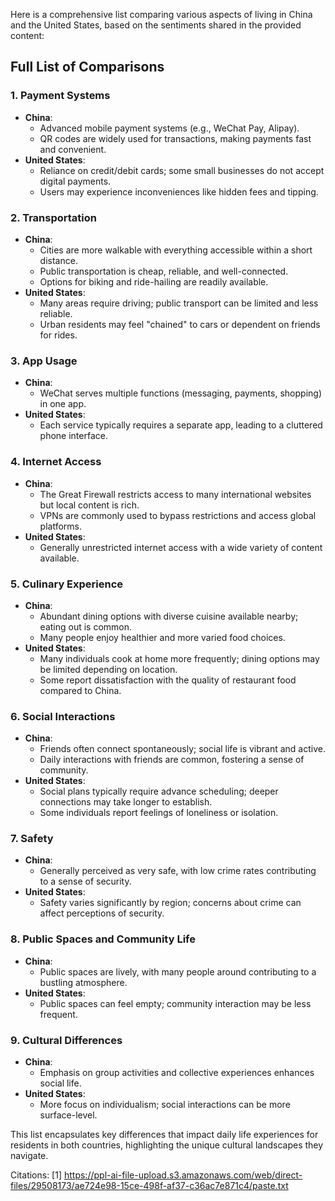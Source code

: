 Here is a comprehensive list comparing various aspects of living in China and the United States, based on the sentiments shared in the provided content:

## **Full List of Comparisons**

### **1. Payment Systems**
- **China**: 
  - Advanced mobile payment systems (e.g., WeChat Pay, Alipay).
  - QR codes are widely used for transactions, making payments fast and convenient.
- **United States**: 
  - Reliance on credit/debit cards; some small businesses do not accept digital payments.
  - Users may experience inconveniences like hidden fees and tipping.

### **2. Transportation**
- **China**: 
  - Cities are more walkable with everything accessible within a short distance.
  - Public transportation is cheap, reliable, and well-connected.
  - Options for biking and ride-hailing are readily available.
- **United States**: 
  - Many areas require driving; public transport can be limited and less reliable.
  - Urban residents may feel "chained" to cars or dependent on friends for rides.

### **3. App Usage**
- **China**: 
  - WeChat serves multiple functions (messaging, payments, shopping) in one app.
- **United States**: 
  - Each service typically requires a separate app, leading to a cluttered phone interface.

### **4. Internet Access**
- **China**: 
  - The Great Firewall restricts access to many international websites but local content is rich.
  - VPNs are commonly used to bypass restrictions and access global platforms.
- **United States**: 
  - Generally unrestricted internet access with a wide variety of content available.

### **5. Culinary Experience**
- **China**: 
  - Abundant dining options with diverse cuisine available nearby; eating out is common.
  - Many people enjoy healthier and more varied food choices.
- **United States**: 
  - Many individuals cook at home more frequently; dining options may be limited depending on location.
  - Some report dissatisfaction with the quality of restaurant food compared to China.

### **6. Social Interactions**
- **China**: 
  - Friends often connect spontaneously; social life is vibrant and active.
  - Daily interactions with friends are common, fostering a sense of community.
- **United States**: 
  - Social plans typically require advance scheduling; deeper connections may take longer to establish.
  - Some individuals report feelings of loneliness or isolation.

### **7. Safety**
- **China**: 
  - Generally perceived as very safe, with low crime rates contributing to a sense of security.
- **United States**: 
  - Safety varies significantly by region; concerns about crime can affect perceptions of security.

### **8. Public Spaces and Community Life**
- **China**: 
  - Public spaces are lively, with many people around contributing to a bustling atmosphere.
- **United States**: 
  - Public spaces can feel empty; community interaction may be less frequent.

### **9. Cultural Differences**
- **China**: 
  - Emphasis on group activities and collective experiences enhances social life.
- **United States**: 
  - More focus on individualism; social interactions can be more surface-level.

This list encapsulates key differences that impact daily life experiences for residents in both countries, highlighting the unique cultural landscapes they navigate.

Citations:
[1] https://ppl-ai-file-upload.s3.amazonaws.com/web/direct-files/29508173/ae724e98-15ce-498f-af37-c36ac7e871c4/paste.txt
